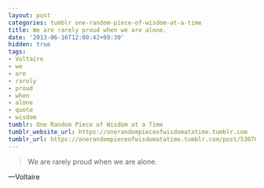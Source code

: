 ```yaml
---
layout: post
categories: tumblr one-random-piece-of-wisdom-at-a-time
title: We are rarely proud when we are alone.
date: '2013-06-16T12:00:42+09:30'
hidden: true
tags:
- Voltaire
- we
- are
- rarely
- proud
- when
- alone
- quote
- wisdom
tumblr: One Random Piece of Wisdom at a Time
tumblr_website_url: https://onerandompieceofwisdomatatime.tumblr.com
tumblr_url: https://onerandompieceofwisdomatatime.tumblr.com/post/53070090884/we-are-rarely-proud-when-we-are-alone
---
```

> We are rarely proud when we are alone.

—Voltaire
